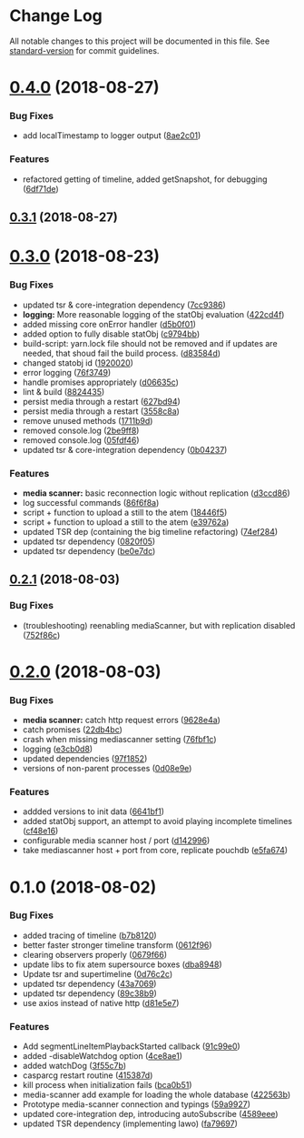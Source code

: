 # Change Log

All notable changes to this project will be documented in this file. See [standard-version](https://github.com/conventional-changelog/standard-version) for commit guidelines.

<a name="0.4.0"></a>
# [0.4.0](https://github.com/nrkno/tv-automation-playout-gateway/compare/v0.3.1...v0.4.0) (2018-08-27)


### Bug Fixes

* add localTimestamp to logger output ([8ae2c01](https://github.com/nrkno/tv-automation-playout-gateway/commit/8ae2c01))


### Features

* refactored getting of timeline, added getSnapshot, for debugging ([6df71de](https://github.com/nrkno/tv-automation-playout-gateway/commit/6df71de))



<a name="0.3.1"></a>
## [0.3.1](https://github.com/nrkno/tv-automation-playout-gateway/compare/v0.3.0...v0.3.1) (2018-08-27)



<a name="0.3.0"></a>
# [0.3.0](https://github.com/nrkno/tv-automation-playout-gateway/compare/v0.2.1...v0.3.0) (2018-08-23)


### Bug Fixes

* updated tsr & core-integration dependency ([7cc9386](https://github.com/nrkno/tv-automation-playout-gateway/commit/7cc9386))
* **logging:** More reasonable logging of the statObj evaluation ([422cd4f](https://github.com/nrkno/tv-automation-playout-gateway/commit/422cd4f))
* added missing core onError handler ([d5b0f01](https://github.com/nrkno/tv-automation-playout-gateway/commit/d5b0f01))
* added option to fully disable statObj ([c9794bb](https://github.com/nrkno/tv-automation-playout-gateway/commit/c9794bb))
* build-script: yarn.lock file should not be removed and if updates are needed, that shoud fail the build process. ([d83584d](https://github.com/nrkno/tv-automation-playout-gateway/commit/d83584d))
* changed statobj id ([1920020](https://github.com/nrkno/tv-automation-playout-gateway/commit/1920020))
* error logging ([76f3749](https://github.com/nrkno/tv-automation-playout-gateway/commit/76f3749))
* handle promises appropriately ([d06635c](https://github.com/nrkno/tv-automation-playout-gateway/commit/d06635c))
* lint & build ([8824435](https://github.com/nrkno/tv-automation-playout-gateway/commit/8824435))
* persist media through a restart ([627bd94](https://github.com/nrkno/tv-automation-playout-gateway/commit/627bd94))
* persist media through a restart ([3558c8a](https://github.com/nrkno/tv-automation-playout-gateway/commit/3558c8a))
* remove unused methods ([1711b9d](https://github.com/nrkno/tv-automation-playout-gateway/commit/1711b9d))
* removed console.log ([2be9ff8](https://github.com/nrkno/tv-automation-playout-gateway/commit/2be9ff8))
* removed console.log ([05fdf46](https://github.com/nrkno/tv-automation-playout-gateway/commit/05fdf46))
* updated tsr & core-integration dependency ([0b04237](https://github.com/nrkno/tv-automation-playout-gateway/commit/0b04237))


### Features

* **media scanner:** basic reconnection logic without replication ([d3ccd86](https://github.com/nrkno/tv-automation-playout-gateway/commit/d3ccd86))
* log successful commands ([86f6f8a](https://github.com/nrkno/tv-automation-playout-gateway/commit/86f6f8a))
* script + function to upload a still to the atem ([18446f5](https://github.com/nrkno/tv-automation-playout-gateway/commit/18446f5))
* script + function to upload a still to the atem ([e39762a](https://github.com/nrkno/tv-automation-playout-gateway/commit/e39762a))
* updated TSR dep (containing the big timeline refactoring) ([74ef284](https://github.com/nrkno/tv-automation-playout-gateway/commit/74ef284))
* updated tsr dependency ([0820f05](https://github.com/nrkno/tv-automation-playout-gateway/commit/0820f05))
* updated tsr dependency ([be0e7dc](https://github.com/nrkno/tv-automation-playout-gateway/commit/be0e7dc))



<a name="0.2.1"></a>
## [0.2.1](https://github.com/nrkno/tv-automation-playout-gateway/compare/v0.2.0...v0.2.1) (2018-08-03)


### Bug Fixes

* (troubleshooting) reenabling mediaScanner, but with replication disabled ([752f86c](https://github.com/nrkno/tv-automation-playout-gateway/commit/752f86c))



<a name="0.2.0"></a>
# [0.2.0](https://github.com/nrkno/tv-automation-playout-gateway/compare/v0.1.0...v0.2.0) (2018-08-03)


### Bug Fixes

* **media scanner:** catch http request errors ([9628e4a](https://github.com/nrkno/tv-automation-playout-gateway/commit/9628e4a))
* catch promises ([22db4bc](https://github.com/nrkno/tv-automation-playout-gateway/commit/22db4bc))
* crash when missing mediascanner setting ([76fbf1c](https://github.com/nrkno/tv-automation-playout-gateway/commit/76fbf1c))
* logging ([e3cb0d8](https://github.com/nrkno/tv-automation-playout-gateway/commit/e3cb0d8))
* updated dependencies ([97f1852](https://github.com/nrkno/tv-automation-playout-gateway/commit/97f1852))
* versions of non-parent processes ([0d08e9e](https://github.com/nrkno/tv-automation-playout-gateway/commit/0d08e9e))


### Features

* addded versions to init data ([6641bf1](https://github.com/nrkno/tv-automation-playout-gateway/commit/6641bf1))
* added statObj support, an attempt to avoid playing incomplete timelines ([cf48e16](https://github.com/nrkno/tv-automation-playout-gateway/commit/cf48e16))
* configurable media scanner host / port ([d142996](https://github.com/nrkno/tv-automation-playout-gateway/commit/d142996))
* take mediascanner host + port from core, replicate pouchdb ([e5fa674](https://github.com/nrkno/tv-automation-playout-gateway/commit/e5fa674))



<a name="0.1.0"></a>
# 0.1.0 (2018-08-02)


### Bug Fixes

* added tracing of timeline ([b7b8120](https://github.com/nrkno/tv-automation-playout-gateway/commit/b7b8120))
* better faster stronger timeline transform ([0612f96](https://github.com/nrkno/tv-automation-playout-gateway/commit/0612f96))
* clearing observers properly ([0679f66](https://github.com/nrkno/tv-automation-playout-gateway/commit/0679f66))
* update libs to fix atem supersource boxes ([dba8948](https://github.com/nrkno/tv-automation-playout-gateway/commit/dba8948))
* Update tsr and supertimeline ([0d76c2c](https://github.com/nrkno/tv-automation-playout-gateway/commit/0d76c2c))
* updated tsr dependency ([43a7069](https://github.com/nrkno/tv-automation-playout-gateway/commit/43a7069))
* updated tsr dependency ([89c38b9](https://github.com/nrkno/tv-automation-playout-gateway/commit/89c38b9))
* use axios instead of native http ([d81e5e7](https://github.com/nrkno/tv-automation-playout-gateway/commit/d81e5e7))


### Features

* Add segmentLineItemPlaybackStarted callback ([91c99e0](https://github.com/nrkno/tv-automation-playout-gateway/commit/91c99e0))
* added -disableWatchdog option ([4ce8ae1](https://github.com/nrkno/tv-automation-playout-gateway/commit/4ce8ae1))
* added watchDog ([3f55c7b](https://github.com/nrkno/tv-automation-playout-gateway/commit/3f55c7b))
* casparcg restart routine ([415387d](https://github.com/nrkno/tv-automation-playout-gateway/commit/415387d))
* kill process when initialization fails ([bca0b51](https://github.com/nrkno/tv-automation-playout-gateway/commit/bca0b51))
* media-scanner add example for loading the whole database ([422563b](https://github.com/nrkno/tv-automation-playout-gateway/commit/422563b))
* Prototype media-scanner connection and typings ([59a9927](https://github.com/nrkno/tv-automation-playout-gateway/commit/59a9927))
* updated core-integration dep, introducing autoSubscribe ([4589eee](https://github.com/nrkno/tv-automation-playout-gateway/commit/4589eee))
* updated TSR dependency (implementing lawo) ([fa79697](https://github.com/nrkno/tv-automation-playout-gateway/commit/fa79697))
